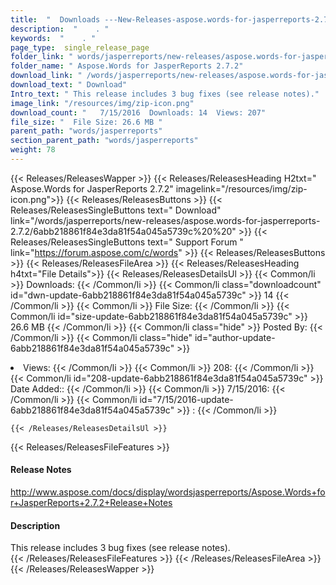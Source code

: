 ```yaml
---
title:  "  Downloads ---New-Releases-aspose.words-for-jasperreports-2.7.2 . " 
description:  "    . " 
keywords:  "    . " 
page_type:  single_release_page
folder_link: " words/jasperreports/new-releases/aspose.words-for-jasperreports-2.7.2/"
folder_name: " Aspose.Words for JasperReports 2.7.2"
download_link: " /words/jasperreports/new-releases/aspose.words-for-jasperreports-2.7.2/6abb218861f84e3da81f54a045a5739c"
download_text: " Download"
Intro_text: " This release includes 3 bug fixes (see release notes)."
image_link: "/resources/img/zip-icon.png"
download_count: "   7/15/2016  Downloads: 14  Views: 207"
file_size: "  File Size: 26.6 MB "
parent_path: "words/jasperreports"
section_parent_path: "words/jasperreports"
weight: 78
---
```


{{< Releases/ReleasesWapper >}}
  {{< Releases/ReleasesHeading H2txt=" Aspose.Words for JasperReports 2.7.2" imagelink="/resources/img/zip-icon.png">}}
  {{< Releases/ReleasesButtons >}}
    {{< Releases/ReleasesSingleButtons text=" Download" link="/words/jasperreports/new-releases/aspose.words-for-jasperreports-2.7.2/6abb218861f84e3da81f54a045a5739c%20%20" >}}
    {{< Releases/ReleasesSingleButtons text=" Support Forum " link="https://forum.aspose.com/c/words" >}}
  {{< Releases/ReleasesButtons >}}
  {{< Releases/ReleasesFileArea >}}
    {{< Releases/ReleasesHeading h4txt="File Details">}}
    {{< Releases/ReleasesDetailsUl >}}
            {{< Common/li  >}} Downloads: {{< /Common/li >}} 
      {{< Common/li class="downloadcount" id="dwn-update-6abb218861f84e3da81f54a045a5739c" >}} 14 {{< /Common/li >}} 
      {{< Common/li  >}} File Size: {{< /Common/li >}} 
      {{< Common/li id="size-update-6abb218861f84e3da81f54a045a5739c" >}} 26.6 MB {{< /Common/li >}} 
      {{< Common/li  class="hide" >}} Posted By: {{< /Common/li >}} 
      {{< Common/li class="hide" id="author-update-6abb218861f84e3da81f54a045a5739c" >}} <li>Views: {{< /Common/li >}} 
      {{< Common/li  >}} 208: {{< /Common/li >}} 
      {{< Common/li id="208-update-6abb218861f84e3da81f54a045a5739c" >}} Date Added:: {{< /Common/li >}} 
      {{< Common/li  >}} 7/15/2016: {{< /Common/li >}} 
      {{< Common/li id="7/15/2016-update-6abb218861f84e3da81f54a045a5739c" >}} : {{< /Common/li >}} 

    {{< /Releases/ReleasesDetailsUl >}}

  {{< Releases/ReleasesFileFeatures >}}
      <h4>Release Notes</h4><div><a href="http://www.aspose.com/docs/display/wordsjasperreports/Aspose.Words+for+JasperReports+2.7.2+Release+Notes">http://www.aspose.com/docs/display/wordsjasperreports/Aspose.Words+for+JasperReports+2.7.2+Release+Notes</a></div><h4>Description</h4><div class="HTMLDescription">This release includes 3 bug fixes (see release notes).</div>
  {{< /Releases/ReleasesFileFeatures >}}
 {{< /Releases/ReleasesFileArea >}}
{{< /Releases/ReleasesWapper >}}


